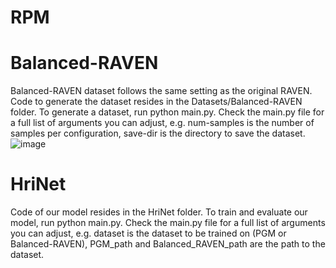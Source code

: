 # RPM
# Balanced-RAVEN
Balanced-RAVEN dataset follows the same setting as the
original RAVEN. Code to generate the dataset resides in the
Datasets/Balanced-RAVEN folder. To generate
a dataset, run python main.py. Check the main.py
file for a full list of arguments you can adjust, e.g.
num-samples is the number of samples per configuration,
save-dir is the directory to save the dataset.
![image](https://github.com/husheng12345/RPM/blob/master/Images/Balanced-RAVEN.png)
# HriNet
Code of our model resides in the HriNet folder.
To train and evaluate our model, run
python main.py. Check the main.py file for a
full list of arguments you can adjust, e.g. dataset is
the dataset to be trained on (PGM or Balanced-RAVEN),
PGM_path and Balanced_RAVEN_path are the path
to the dataset.
